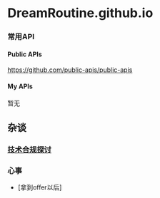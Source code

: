 # DreamRoutine.github.io

### 常用API
#### Public APIs  

https://github.com/public-apis/public-apis  

#### My APIs
暂无

## 杂谈
### [技术合规探讨](https://github.com/DreamRoutine/DreamRoutine.github.io/blob/main/AI'sLegalTopic.html)
### 心事
- [拿到offer以后]
